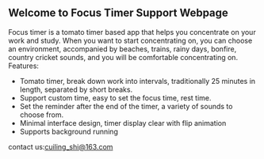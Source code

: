 ## Welcome to Focus Timer Support Webpage

Focus timer is a tomato timer based app that helps you concentrate on your work and study. When you want to start concentrating on, you can choose an environment, accompanied by beaches, trains, rainy days, bonfire, country cricket sounds, and you will be comfortable concentrating on.
Features:
- Tomato timer, break down work into intervals, traditionally 25 minutes in length, separated by short breaks.
- Support custom time, easy to set the focus time, rest time.
- Set the reminder after the end of the timer, a variety of sounds to choose from.
- Minimal interface design, timer display clear with flip animation
- Supports background running

contact us:cuiling_shi@163.com

